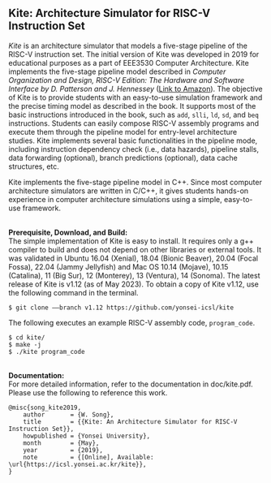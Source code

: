 ## Kite: Architecture Simulator for RISC-V Instruction Set
*Kite* is an architecture simulator that models a five-stage pipeline of the RISC-V instruction set.
The initial version of Kite was developed in 2019 for educational purposes as a part of EEE3530 Computer Architecture.
Kite implements the five-stage pipeline model described in *Computer Organization and Design, RISC-V Edition: The Hardware and Software Interface by D. Patterson and J. Hennessey* ([Link to Amazon](https://www.amazon.com/Computer-Organization-Design-RISC-V-Architecture/dp/0128122757)).
The objective of Kite is to provide students with an easy-to-use simulation framework and the precise timing model as described in the book.
It supports most of the basic instructions introduced in the book, such as `add`, `slli`, `ld`, `sd`, and `beq` instructions.
Students can easily compose RISC-V assembly programs and execute them through the pipeline model for entry-level architecture studies.
Kite implements several basic functionalities in the pipeline mode, including instruction dependency check (i.e., data hazards), pipeline stalls, data forwarding (optional), branch predictions (optional), data cache structures, etc.

Kite implements the five-stage pipeline model in C++.
Since most computer architecture simulators are written in C/C++, it gives students hands-on experience in computer architecture simulations using a simple, easy-to-use framework.

\
**Prerequisite, Download, and Build:**\
The simple implementation of Kite is easy to install.
It requires only a g++ compiler to build and does not depend on other libraries or external tools.
It was validated in Ubuntu 16.04 (Xenial), 18.04 (Bionic Beaver), 20.04 (Focal Fossa), 22.04 (Jammy Jellyfish) and Mac OS 10.14 (Mojave), 10.15 (Catalina), 11 (Big Sur), 12 (Monterey), 13 (Ventura), 14 (Sonoma).
The latest release of Kite is v1.12 (as of May 2023).
To obtain a copy of Kite v1.12, use the following command in the terminal.
```
$ git clone ––branch v1.12 https://github.com/yonsei-icsl/kite
```

The following executes an example RISC-V assembly code, `program_code`.
```
$ cd kite/
$ make -j
$ ./kite program_code
```

\
**Documentation:**\
For more detailed information, refer to the documentation in doc/kite.pdf. Please use the following to reference this work.
```
@misc{song_kite2019,
    author       = {W. Song},
    title        = {{Kite: An Architecture Simulator for RISC-V Instruction Set}},
    howpublished = {Yonsei University},
    month        = {May},
    year         = {2019},
    note         = {[Online], Available: \url{https://icsl.yonsei.ac.kr/kite}},
}
```

